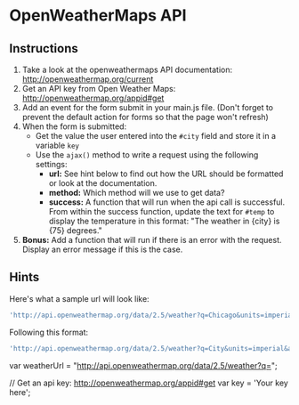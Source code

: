 # OpenWeatherMaps API

## Instructions
1. Take a look at the openweathermaps API documentation: http://openweathermap.org/current
2. Get an API key from Open Weather Maps: http://openweathermap.org/appid#get
3. Add an event for the form submit in your main.js file. (Don't forget to prevent the default action for forms so that the page won't refresh)
4. When the form is submitted:
	- Get the value the user entered into the `#city` field and store it in a variable `key`
	- Use the `ajax()` method to write a request using the following settings:
		- **url:** See hint below to find out how the URL should be formatted or look at the documentation.
		- **method:** Which method will we use to get data?
		- **success:** A function that will run when the api call is successful. From within the success function, update the text for `#temp` to display the temperature in this format: "The weather in {city} is {75} degrees."
5. **Bonus:** Add a function that will run if there is an error with the request. Display an error message if this is the case.




## Hints
Here's what a sample url will look like:

```js
'http://api.openweathermap.org/data/2.5/weather?q=Chicago&units=imperial&appid=02e84210a52ed716535f02989864d080'
```
Following this format:

```js
'http://api.openweathermap.org/data/2.5/weather?q=City&units=imperial&appid=yourAppKey'
```

var weatherUrl = "http://api.openweathermap.org/data/2.5/weather?q=";


// Get an api key: http://openweathermap.org/appid#get
var key = 'Your key here';

